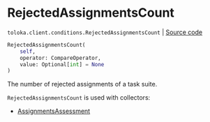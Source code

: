 # RejectedAssignmentsCount
`toloka.client.conditions.RejectedAssignmentsCount` | [Source code](https://github.com/Toloka/toloka-kit/blob/v1.2.0.post1/src/client/conditions.py#L274)

```python
RejectedAssignmentsCount(
    self,
    operator: CompareOperator,
    value: Optional[int] = None
)
```

The number of rejected assignments of a task suite.


`RejectedAssignmentsCount` is used with collectors:
- [AssignmentsAssessment](toloka.client.collectors.AssignmentsAssessment.md)

